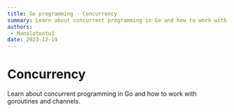 ```yaml
---
title: Go programming - Concurrency
summary: Learn about concurrent programming in Go and how to work with goroutines and channels.
authors:
 - Manolotonto1
date: 2023-12-19
---
```


# Concurrency

Learn about concurrent programming in Go and how to work with goroutines and channels.

